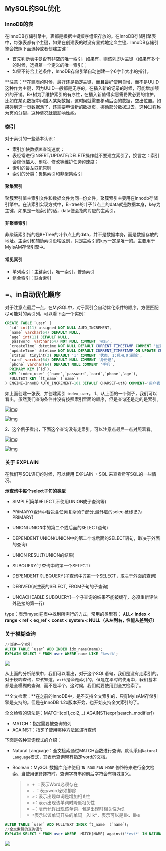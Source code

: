 ## MySQL的SQL优化

### InnoDB的表

在InnoDB存储引擎中，表都是根据主键顺序组织存放的。在InnoDB存储引擎表中，每张表都有个主键，如果在创建表的时没有显式地定义主键，InnoDB存储引擎会按照下面选择或者创建主键：

- 首先判断表中是否有非空的唯一索引，如果有，则该列即为主键（如果有多个的时候，选择第一个定义的唯一索引）；
- 如果不符合上述条件，InnoDB存储引擎自动创建一个6字节大小的指针。

**注意：**在建表的时候，最好还是指定主键，而且最好使用自增，而不是UUID这种作为主键，因为UUID一般都是无序的，在插入新的记录的时候，可能增加额外的开销。B+树为了维护索引的有序性，在插入新值得实惠需要做必要的维护。比如在某页数据中间插入某条数据，这时候就需要移动后面的数据，空出位置。如果碰到这一页数据满了，还需要申请新的数据页，挪动部分数据过去，这种过程称为页的分裂，这种情况就很影响性能。

### 索引

对于索引的一些基本认识：

- 索引加快数据库查询速度；
- 表经常进行INSERT/UPDATE/DELETE操作就不要建立索引了，换言之：索引会降低插入、删除、修改等维护任务的速度；
- 索引的最左匹配原则
- 索引的分类：聚集索引和非聚集索引

#### 聚集索引

聚簇索引值主索引文件和数据文件为同一份文件，聚簇索引主要用在Innodb存储引擎中。在该索引实现方式中，B+tree的叶子节点上的data就是数据本身，key为主键，如果是一般索引的话，data便会指向对应的主索引。

#### 非聚集索引

非聚簇索引指的是B+Tree的叶节点上的data，并不是数据本身，而是数据存放的地址。主索引和辅助索引没啥区别，只是主索引的key一定是唯一的。主要用于MyIsAM存储引擎中。

#### 常见索引

- 单列索引：主键索引，唯一索引，普通索引
- 组合索引：联合索引



## =、in自动优化顺序

对于注意点最后一点，在MySQL中，对于索引会自动优化条件的顺序，方便匹配尽可能对的索引列。可以看下面一个实例：

```sql
CREATE TABLE `user` (
  `id` int(11) unsigned NOT NULL AUTO_INCREMENT,
  `name` varchar(64) DEFAULT NULL,
  `age` int(11) DEFAULT NULL,
  `password` varchar(64) NOT NULL COMMENT '密码',
  `createTime` datetime NOT NULL DEFAULT CURRENT_TIMESTAMP COMMENT '创建时间',
  `updateTime` datetime NOT NULL DEFAULT CURRENT_TIMESTAMP ON UPDATE CURRENT_TIMESTAMP COMMENT '更新时间',
  `status` tinyint(3) DEFAULT '1' COMMENT '状态, 1:启用,0:删除',
  `card` varchar(64) DEFAULT NULL COMMENT '身份证',
  `phone` varchar(64) DEFAULT NULL COMMENT '手机',
  PRIMARY KEY (`id`),
  KEY `index_user` (`name`,`password`,`card`,`phone`,`age`),
  FULLTEXT KEY `ft_name` (`name`)
) ENGINE=InnoDB AUTO_INCREMENT=101 DEFAULT CHARSET=utf8 COMMENT='用户表';
```



如上面创建一张表，并创建索引 `index_user`。
1、从上面的一个例子，我们可以看出，虽然我们查询条件并没有按照索引里面的顺序，但是查询还是走的是索引。

[![img](https://hexo-1252893039.cos.ap-shanghai.myqcloud.com/Qiniu/5588441b2b01cbb195c0ced1e2befe41.jpg)](https://hexo-1252893039.cos.ap-shanghai.myqcloud.com/Qiniu/5588441b2b01cbb195c0ced1e2befe41.jpg)

[![img](https://hexo-1252893039.cos.ap-shanghai.myqcloud.com/Qiniu/caa7c87b03ad3ed466176f31d0ec26c0.jpg)](https://hexo-1252893039.cos.ap-shanghai.myqcloud.com/Qiniu/caa7c87b03ad3ed466176f31d0ec26c0.jpg)

2、这个例子看出，下面这个查询没有走索引。可以注意点最后一点对照着看。

[![img](https://hexo-1252893039.cos.ap-shanghai.myqcloud.com/Qiniu/ab33d1e09a4c0bfe6b94ce2b023d5711.jpg)](https://hexo-1252893039.cos.ap-shanghai.myqcloud.com/Qiniu/ab33d1e09a4c0bfe6b94ce2b023d5711.jpg)

[![img](https://hexo-1252893039.cos.ap-shanghai.myqcloud.com/Qiniu/1b529270d16fe8934d39267f534aca06.jpg)](https://hexo-1252893039.cos.ap-shanghai.myqcloud.com/Qiniu/1b529270d16fe8934d39267f534aca06.jpg)

### 关于 EXPLAIN

在我们写SQL语句的时候，可以使用 EXPLAIN + SQL 来查看所写SQL的一些情况。

   **示查询中每个select子句的类型**

- SIMPLE(简单SELECT,不使用UNION或子查询等)

- PRIMARY(查询中若包含任何复杂的子部分,最外层的select被标记为PRIMARY)

- UNION(UNION中的第二个或后面的SELECT语句)

- DEPENDENT UNION(UNION中的第二个或后面的SELECT语句，取决于外面的查询)

- UNION RESULT(UNION的结果)

- SUBQUERY(子查询中的第一个SELECT)

- DEPENDENT SUBQUERY(子查询中的第一个SELECT，取决于外面的查询)

- DERIVED(派生表的SELECT, FROM子句的子查询)

- UNCACHEABLE SUBQUERY(一个子查询的结果不能被缓存，必须重新评估外链接的第一行)

type：表示mysql在表中找到所需行的方式，常用的类型有： **ALL< index <  range < ref < eq_ref < const < system < NULL（从左到右，性能从差到好）**

### 关于模糊查询

```sql
//创建一个索引
ALTER TABLE `user` ADD INDEX idx_name(name);
EXPLAIN SELECT * FROM user WHERE name LIKE '%est%';
```

![](https://hexo-1252893039.cos.ap-shanghai.myqcloud.com/20190630131920.png)

从上面的分析结果中，我们可以看出，对于这个SQL语句，我们是没有走索引的。对于模糊查询，应该知道，`est%`是会走索引的，但是在平时的使用中，我们基本都是全模糊的查询，而不是半个，这时候，我们就要使用到全文检索了。

**全文检索：**在之前的InnoDB中，是不支持全文索引的，只有MyIsAM存储引擎是支持的。但是在InnoDB 1.2x版本开始，也开始支持全文索引的了。

全文检索的语法是：MATCH(col1,col2,…) AGAINST(expr[search_modifier])

- MATCH：指定需要被查询的列
- AGAINST：指定了使用哪种方法区进行查询

下面是各种查询模式的介绍：

- Natural Language：全文检索通过MATCH函数进行查询，默认采用`Natural Language`模式，其表示查询带有指定word的文档。

- Boolean：MySQL 数据库允许使用 `IN BOOLEAN MODE` 修饰符来进行全文检索。当使用该修饰符时，查询字符串的前后字符会有特殊含义。

  > - `+ `：表示Word必须存在
  > - `-`  ：表示word必须排除
  > - `>`：表示出现单词是增加相关性
  > - `<`：表示出现该单词时降低相关性
  > - `~`：表示允许出现该单词，但是出现时相关性为负
  > - `*`表示以该单词开头的单词，入lik*，表示可以是 lik、like

```sql
ALTER TABLE `user` ADD FULLTEXT INDEX ft_name  (`name`);
//全文索引的查询语句
EXPLAIN SELECT * FROM user WHERE  MATCH(NAME) against('*est*' IN NATURAL LANGUAGE MODE);
```

![](https://hexo-1252893039.cos.ap-shanghai.myqcloud.com/20190630133235.png)

